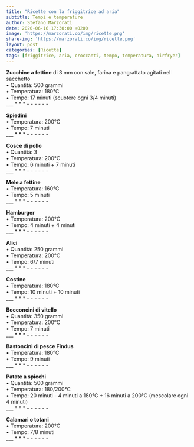 ```yaml
---
title: "Ricette con la friggitrice ad aria"
subtitle: Tempi e temperature
author: Stefano Marzorati
date: 2020-06-16 17:30:00 +0200
image: 'https://marzorati.co/img/ricette.png'
share-img: 'https://marzorati.co/img/ricette.png'
layout: post
categories: [Ricette]
tags: [friggitrice, aria, croccanti, tempo, temperatura, airfryer]
---
```

**Zucchine a fettine** di 3 mm con sale, farina e pangrattato agitati nel sacchetto   
• Quantità: 500 grammi   
• Temperatura: 180°C   
• Tempo: 17 minuti (scuotere ogni 3/4 minuti)   
___ * * * - - - - - -

**Spiedini**   
• Temperatura: 200°C   
• Tempo: 7 minuti   
___ * * * - - - - - -

**Cosce di pollo**   
• Quantità: 3   
• Temperatura: 200°C   
• Tempo: 6 minuti + 7 minuti   
___ * * * - - - - - -

**Mele a fettine**   
• Temperatura: 160°C   
• Tempo: 5 minuti   
___ * * * - - - - - -

**Hamburger**   
• Temperatura: 200°C   
• Tempo: 4 minuti + 4 minuti   
___ * * * - - - - - -

**Alici**   
• Quantità: 250 grammi   
• Temperatura: 200°C   
• Tempo: 6/7 minuti   
___ * * * - - - - - -

**Costine**   
• Temperatura: 180°C   
• Tempo: 10 minuti + 10 minuti   
___ * * * - - - - - -

**Bocconcini di vitello**   
• Quantità: 350 grammi   
• Temperatura: 200°C   
• Tempo: 7 minuti   
___ * * * - - - - - -

**Bastoncini di pesce Findus**   
• Temperatura: 180°C   
• Tempo: 9 minuti   
___ * * * - - - - - -

**Patate a spicchi**   
• Quantità: 500 grammi   
• Temperatura: 180/200°C   
• Tempo: 20 minuti - 4 minuti a 180°C + 16 minuti a 200°C (mescolare ogni 4 minuti)   
___ * * * - - - - - -

**Calamari o totani**   
• Temperatura: 200°C   
• Tempo: 7/8 minuti   
___ * * * - - - - - -